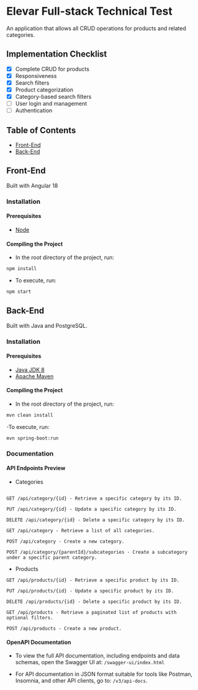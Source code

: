 # Elevar Full-stack Technical Test

An application that allows all CRUD operations for products and related categories.

## Implementation Checklist
- [x] Complete CRUD for products
- [x] Responsiveness
- [x] Search filters
- [x] Product categorization
- [x] Category-based search filters
- [ ] User login and management
- [ ] Authentication

## Table of Contents
- [Front-End](#front-end)
- [Back-End](#back-end)

## Front-End
Built with Angular 18


### Installation 
#### Prerequisites
- [Node](https://nodejs.org/en/)

#### Compiling the Project
- In the root directory of the project, run:
```bash
npm install
```

- To execute, run:
```bash
npm start
```

## Back-End
Built with Java and PostgreSQL.

### Installation
#### Prerequisites
- [Java JDK 8](https://www.oracle.com/br/java/technologies/downloads/archive/)
- [Apache Maven](https://maven.apache.org/download.cgi)

#### Compiling the Project
- In the root directory of the project, run:
```bash
mvn clean install
```
-To execute, run:
```
mvn spring-boot:run
```

### Documentation 

#### API Endpoints Preview

- Categories
```text

GET /api/category/{id} - Retrieve a specific category by its ID.

PUT /api/category/{id} - Update a specific category by its ID.

DELETE /api/category/{id} - Delete a specific category by its ID.

GET /api/category - Retrieve a list of all categories.

POST /api/category - Create a new category.

POST /api/category/{parentId}/subcategories - Create a subcategory under a specific parent category.
```
- Products

```
GET /api/products/{id} - Retrieve a specific product by its ID.

PUT /api/products/{id} - Update a specific product by its ID.

DELETE /api/products/{id} - Delete a specific product by its ID.

GET /api/products - Retrieve a paginated list of products with optional filters.

POST /api/products - Create a new product.

```

#### OpenAPI Documentation
- To view the full API documentation, including endpoints and data schemas, open the Swagger UI at:
  `/swagger-ui/index.html`

- For API documentation in JSON format suitable for tools like Postman, Insomnia, and other API clients, go to: `/v3/api-docs`.
